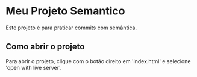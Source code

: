 # Meu Projeto Semantico
Este projeto é para praticar commits com semântica.

## Como abrir o projeto
Para abrir o projeto, clique com o botão direito em 'index.html' e selecione 'open with live server'.